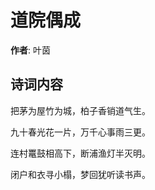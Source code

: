 # 道院偶成

**作者**: 叶茵

## 诗词内容

把茅为屋竹为城，柏子香销道气生。

九十春光花一片，万千心事雨三更。

连村鼍鼓相高下，断浦渔灯半灭明。

闭户和衣寻小榻，梦回犹听读书声。

